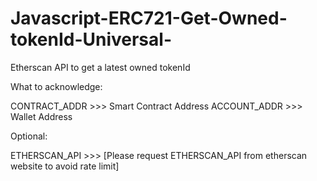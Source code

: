 # Javascript-ERC721-Get-Owned-tokenId-Universal-
Etherscan API to get a latest owned tokenId

What to acknowledge:

CONTRACT_ADDR >>> Smart Contract Address
ACCOUNT_ADDR >>> Wallet Address

Optional:

ETHERSCAN_API >>> [Please request ETHERSCAN_API from etherscan website to avoid rate limit]
